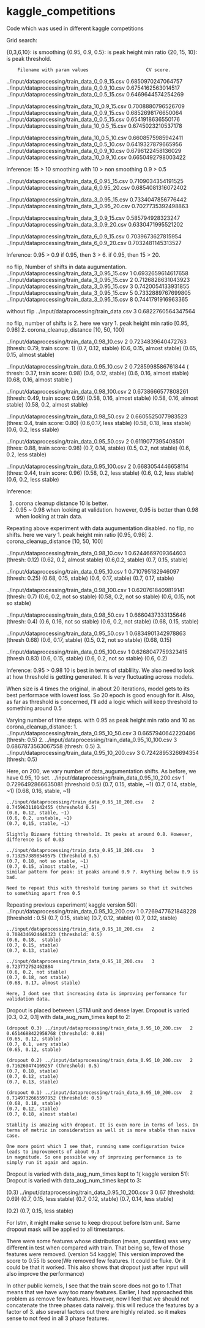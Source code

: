 # kaggle_competitions
Code which was used in different kaggle competitions

Grid search:

{0,3,6,10}: is smoothing
{0.95, 0.9, 0.5}: is peak height min ratio
{20, 15, 10}: is peak threshold.

        Filename with param values                     CV score.
../input/dataprocessing/train_data_0_0.9_15.csv   0.6850970247064757
../input/dataprocessing/train_data_0_0.9_10.csv   0.6754162563014517
../input/dataprocessing/train_data_0_0.5_15.csv   0.6469644574254269


../input/dataprocessing/train_data_10_0.9_15.csv   0.7008880796526709
../input/dataprocessing/train_data_0_0.9_15.csv   0.6852698176650064
../input/dataprocessing/train_data_0_0.5_15.csv   0.6541918636550176
../input/dataprocessing/train_data_10_0.5_15.csv   0.6745023210537178


../input/dataprocessing/train_data_10_0.5_10.csv   0.6608575985942411
../input/dataprocessing/train_data_0_0.5_10.csv   0.6419327879665956
../input/dataprocessing/train_data_0_0.9_10.csv   0.6796122458136029
../input/dataprocessing/train_data_10_0.9_10.csv   0.6650492798003422

Inference:
    15 > 10
    smoothing with 10 > non smoothing
    0.9 > 0.5


../input/dataprocessing/train_data_6_0.95_15.csv   0.7109034354191525
../input/dataprocessing/train_data_6_0.95_20.csv   0.6854081316072402

../input/dataprocessing/train_data_3_0.95_15.csv   0.7334047856776442
../input/dataprocessing/train_data_3_0.95_20.csv   0.7027735392498863


../input/dataprocessing/train_data_3_0.9_15.csv   0.585794928323247
../input/dataprocessing/train_data_3_0.9_20.csv   0.6330471995521202


../input/dataprocessing/train_data_6_0.9_15.csv   0.7039673627815954
../input/dataprocessing/train_data_6_0.9_20.csv   0.7032481145313527

Inference:
    0.95 > 0.9
    if 0.95, then 3 > 6.
    if 0.95, then 15 > 20.

no flip, Number of shifts in data augumentation.
../input/dataprocessing/train_data_3_0.95_15.csv   1   0.6932659614617658
../input/dataprocessing/train_data_3_0.95_15.csv   2   0.7126828631043923
../input/dataprocessing/train_data_3_0.95_15.csv   3   0.7420054133931855
../input/dataprocessing/train_data_3_0.95_15.csv   5   0.7332889767699805
../input/dataprocessing/train_data_3_0.95_15.csv   8   0.7441791916963365


without flip
../input/dataprocessing/train_data.csv   3   0.6822760564347564


no flip, number of shifts is 2. here we vary
    1. peak height min ratio [0.95, 0.98]
    2. corona_cleanup_distance [10, 50, 100]

../input/dataprocessing/train_data_0.98_10.csv   2   0.7234839640472763 (thresh: 0.79, train score: 1)
    (0.7, 0.12, stable)
    (0.6, 0.15, almost stable)
    (0.65, 0.15, almost stable)

../input/dataprocessing/train_data_0.95_10.csv   2   0.7285998586761844 ( thresh: 0.37, train score: 0.98)
    (0.6, 0.12, stable)
    (0.6, 0.16, almost stable)
    (0.68, 0.16, almost stable )

../input/dataprocessing/train_data_0.98_100.csv   2   0.6738666577808261 (thresh: 0.49, train score: 0.99)
    (0.58, 0.16, almost stable)
    (0.58, 0.16, almost stable)
    (0.58, 0.2, almost stable)

../input/dataprocessing/train_data_0.98_50.csv   2   0.6605525077983523 (thres: 0.4, train score: 0.80)
    (0.6,0.17, less stable)
    (0.58, 0.18, less stable)
    (0.6, 0.2, less stable)

../input/dataprocessing/train_data_0.95_50.csv   2   0.6119077395408501 (thres: 0.88, train score: 0.98)
    (0.7, 0.14, stable)
    (0.5, 0.2, not stable)
    (0.6, 0.2, less stable)

../input/dataprocessing/train_data_0.95_100.csv   2   0.6683054446658114 (thres: 0.44, train score: 0.96)
(0.58, 0.2, less stable)
(0.6, 0.2, less stable)
(0.6, 0.2, less stable)

Inference:
1. corona cleanup distance 10 is better.
2. 0.95 ~ 0.98 when looking at validation. however, 0.95 is better than 0.98 when looking at train data.

Repeating above experiment with data augumentation disabled.
no flip, no shifts. here we vary
    1. peak height min ratio [0.95, 0.98]
    2. corona_cleanup_distance [10, 50, 100]


../input/dataprocessing/train_data_0.98_10.csv   1   0.6244669709364603 (thresh: 0.12)
    (0.62, 0.2, almost stable)
    (0.6,0.2, stable)
    (0.7, 0.15, stable)

../input/dataprocessing/train_data_0.95_10.csv   1   0.710795182946097 (thresh: 0.25)
    (0.68, 0.15, stable)
    (0.6, 0.17, stable)
    (0.7, 0.17, stable)

../input/dataprocessing/train_data_0.98_100.csv   1   0.6207618409819141 (thresh: 0.7)
    (0.6, 0.2, not so stable)
    (0.58, 0.2, not so stable)
    (0.6, 0.15, not so stable)

../input/dataprocessing/train_data_0.98_50.csv   1   0.6660437333135646 (thresh: 0.4)
    (0.6, 0.16, not so stable)
    (0.6, 0.2, not stable)
    (0.68, 0.15, stable)

../input/dataprocessing/train_data_0.95_50.csv   1   0.6834901342978863 (thresh 0.68)
    (0.6, 0.17, stable)
    (0.5, 0.2, not so stable)
    (0.68, 0.15)

../input/dataprocessing/train_data_0.95_100.csv   1   0.6268047759323415 (thresh 0.83)
    (0.6, 0.15, stable)
    (0.6, 0.2, not so stable)
    (0.6, 0.2)

Inference:
    0.95 > 0.98
    10 is best in terms of stablility.
    We also need to look at how threshold is getting generated. It is very fluctuating across models.

When size is 4 times the original, in about 20 iterations, model gets to its best performace with lowest loss.
So 20 epoch is good enough for it.
Also, as far as threshold is concerned, I'll add a logic which will keep threshold to something around 0.5

Varying number of time steps. with 0.95 as peak height min ratio and 10 as corona_cleanup_distance:
    1. ../input/dataprocessing/train_data_0.95_10_50.csv   3   0.6657940642220486 (thresh: 0.5)
    2. ../input/dataprocessing/train_data_0.95_10_100.csv   3   0.6867873563067558 (thresh: 0.5)
    3. ../input/dataprocessing/train_data_0.95_10_200.csv   3   0.7242895326694354 (thresh: 0.5)


Here, on 200, we vary number of data_augumentation shifts. As before, we have 0.95, 10 set.
    ../input/dataprocessing/train_data_0.95_10_200.csv   1   0.7296492866635081 (threshold 0.5)
    (0.7, 0.15, stable, ~1)
    (0.7, 0.14, stable, ~1)
    (0.68, 0.16, stable, ~1)

    ../input/dataprocessing/train_data_0.95_10_200.csv   2   0.745963110142455 (threshold 0.5)
    (0.8, 0.12, stable, ~1)
    (0.6, 0.2, unstable, ~1)
    (0.7, 0,15, stable, ~1)

    Slightly Bizaare fitting threshold. It peaks at around 0.8. However, difference is of 0.03

    ../input/dataprocessing/train_data_0.95_10_200.csv   3   0.7132573898549575 (threshold 0.5)
    (0.7, 0.18, not so stable, ~1)
    (0.7, 0.15, almost stable, ~1)
    Similar pattern for peak: it peaks around 0.9 ?. Anything below 0.9 is bad.

    Need to repeat this with threshold tuning params so that it switches to something apart from 0.5

Repeating previous experiment( kaggle version 50):
    ../input/dataprocessing/train_data_0.95_10_200.csv   1   0.7269477621848228 (threshold : 0.5)
    (0.7, 0.15, stable)
    (0.7, 0.12, stable)
    (0.7, 0.12, stable)

    ../input/dataprocessing/train_data_0.95_10_200.csv   2   0.7084346924448323 (threshold: 0.5)
    (0.6, 0.18,  stable)
    (0.7, 0.15, stable)
    (0.7, 0.13, stable)

    ../input/dataprocessing/train_data_0.95_10_200.csv   3   0.723772752462884
    (0.6, 0.2, not stable)
    (0.7, 0.18, not stable)
    (0.68, 0.17, almost stable)

    Here, I dont see that increasing data is improving performance for validation data.

Dropout is placed between LSTM unit and dense layer.
Dropout is varied [0.3, 0.2, 0.1] with data_aug_num_times kept to 2:

    (dropout 0.3) ../input/dataprocessing/train_data_0.95_10_200.csv   2   0.6514688422958768 (threshold: 0.88)
    (0.65, 0.12, stable)
    (0.7, 0.1, very stable)
    (0.65, 0.12, stable)

    (dropout 0.2) ../input/dataprocessing/train_data_0.95_10_200.csv   2   0.716260474169257 (threshold: 0.5)
    (0.7, 0.18, stable)
    (0.7, 0.12, stable)
    (0.7, 0.13, stable)

    (dropout 0.1) ../input/dataprocessing/train_data_0.95_10_200.csv   2   0.7149732665597952 (threshold: 0.5)
    (0.68, 0.18, stable)
    (0.7, 0.12, stable)
    (0.7, 0.18, almost stable)

    Stablity is amazing with dropout. It is even more in terms of loss. In terms of metric in consideration as well it is more stable than naive case.

    One more point which I see that, running same configuration twice leads to improvements of about 0.3
    in magnitude. So one possible way of improving performance is to simply run it again and again.

Dropout is varied with data_aug_num_times kept to 1( kaggle version 51):
Dropout is varied with data_aug_num_times kept to 3:

(0.3) ../input/dataprocessing/train_data_0.95_10_200.csv   3   0.67 (threshold: 0.69)
    (0.7, 0.15, less stable)
    (0.7, 0.12, stable)
    (0.7, 0.14, less stable)

(0.2)
    (0.7, 0.15, less stable)

For lstm, it might make sense to keep dropout before lstm unit. Same dropout mask will be applied to all timestamps.

There were some features whose distribution (mean, quantiles) was very different in test when compared with train. That being so, few of those features were removed. (version 54 kaggle)
This version improved the score to 0.55 lb score(We removed few features. It could be fluke. Or it could be that it worked. This also shows that dropout just after input will also improve the performance)


In other public kernels, I see that the train score does not go to 1.That means that we have way too many features. Earlier, I had approached this problem as remove few features. However, now I feel that
we should not concatenate the three phases data naively. this will reduce the features by a factor of 3. also several factors out there are highly related. so it makes sense to not feed in all 3 phase features.
